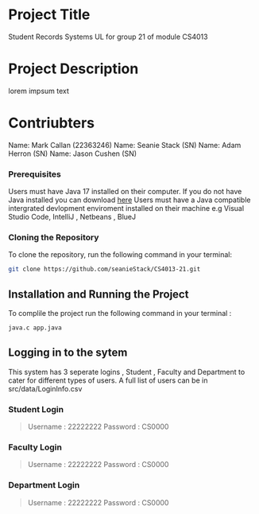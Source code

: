 # Project Title

Student Records Systems UL for group 21 of module CS4013

# Project Description
lorem impsum text

# Contriubters
Name: Mark Callan (22363246)
Name: Seanie Stack (SN)
Name: Adam Herron (SN)
Name: Jason Cushen (SN)

### Prerequisites
Users must have Java 17 installed on their computer. If you do not have Java installed you can download 
[here](https://www.oracle.com/java/technologies/downloads/)
Users must have a Java compatible intergrated devlopment enviroment installed on their machine e.g Visual Studio Code, IntelliJ , Netbeans , BlueJ

### Cloning the Repository
To clone the repository, run the following command in your terminal:
```bash
git clone https://github.com/seanieStack/CS4013-21.git
 ```

## Installation and Running the Project
To complile the project run the following command in your terminal :
```bash
java.c app.java
 ```

## Logging in to the sytem
This system has 3 seperate logins , Student , Faculty and Department to cater for different types of users.
A full list of users can be in src/data/LoginInfo.csv

### Student Login 
> Username : 22222222
> Password : CS0000
### Faculty Login  
> Username : 22222222
> Password : CS0000
### Department Login
> Username : 22222222
> Password : CS0000
